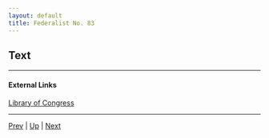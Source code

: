 ```yaml
---
layout: default
title: Federalist No. 83
---
```


## Text

---
#### External Links
[Library of Congress]()

---

[Prev](82.md) | [Up](README.md) | [Next](84.md)
